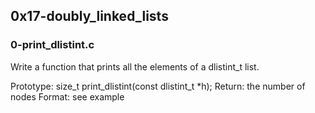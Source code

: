 ## 0x17-doubly_linked_lists

### 0-print_dlistint.c
Write a function that prints all the elements of a dlistint_t list.

Prototype: size_t print_dlistint(const dlistint_t *h);
Return: the number of nodes
Format: see example
